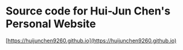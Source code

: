 # Source code for Hui-Jun Chen's Personal Website

[https://huijunchen9260.github.io](https://huijunchen9260.github.io)
